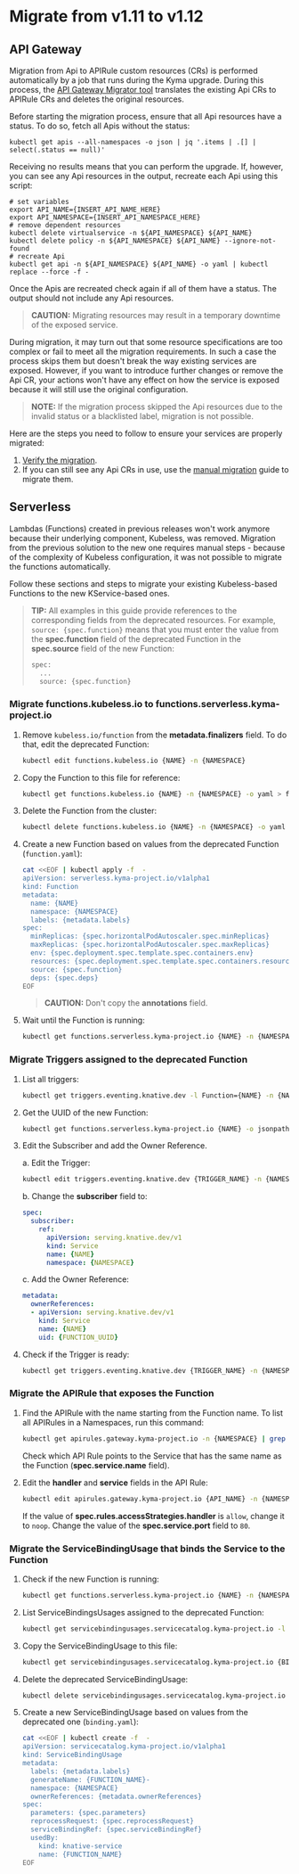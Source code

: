 # Migrate from v1.11 to v1.12

## API Gateway

Migration from Api to APIRule custom resources (CRs) is performed automatically by a job that runs during the Kyma upgrade. During this process, the [API Gateway Migrator tool](https://github.com/kyma-project/kyma/blob/master/components/api-gateway-migrator/README.md#api-gateway-migrator) translates the existing Api CRs to APIRule CRs and deletes the original resources.

Before starting the migration process, ensure that all Api resources have a status. To do so, fetch all Apis without the status:

```shell script
kubectl get apis --all-namespaces -o json | jq '.items | .[] | select(.status == null)'
```

Receiving no results means that you can perform the upgrade. If, however, you can see any Api resources in the output, recreate each Api using this script:

```shell script
# set variables
export API_NAME={INSERT_API_NAME_HERE}
export API_NAMESPACE={INSERT_API_NAMESPACE_HERE}
# remove dependent resources
kubectl delete virtualservice -n ${API_NAMESPACE} ${API_NAME}
kubectl delete policy -n ${API_NAMESPACE} ${API_NAME} --ignore-not-found
# recreate Api
kubectl get api -n ${API_NAMESPACE} ${API_NAME} -o yaml | kubectl replace --force -f -
```

Once the Apis are recreated check again if all of them have a status. The output should not include any Api resources.

>**CAUTION:** Migrating resources may result in a temporary downtime of the exposed service. 

During migration, it may turn out that some resource specifications are too complex or fail to meet all the migration requirements. In such a case the process skips them but doesn't break the way existing services are exposed. However, if you want to introduce further changes or remove the Api CR, your actions won't have any effect on how the service is exposed because it will still use the original configuration.  

>**NOTE:** If the migration process skipped the Api resources due to the invalid status or a blacklisted label, migration is not possible.

Here are the steps you need to follow to ensure your services are properly migrated:

1. [Verify the migration](https://github.com/kyma-project/kyma/blob/1.12/docs/api-gateway/03-04-migration.md#verify-the-automatic-migration). 
2. If you can still see any Api CRs in use, use the [manual migration](https://github.com/kyma-project/kyma/blob/1.12/docs/api-gateway/03-04-migration.md#manual-migration) guide to migrate them.

## Serverless

Lambdas (Functions) created in previous releases won't work anymore because their underlying component, Kubeless, was removed. Migration from the previous solution to the new one requires manual steps - because of the complexity of Kubeless configuration, it was not possible to migrate the functions automatically.

Follow these sections and steps to migrate your existing Kubeless-based Functions to the new KService-based ones.

>**TIP:** All examples in this guide provide references to the corresponding fields from the deprecated resources. For example, `source: {spec.function}` means that you must enter the value from the **spec.function** field of the deprecated Function in the **spec.source** field of the new Function:
> ```bash
> spec:
>   ...
>   source: {spec.function}
> ```

### Migrate functions.kubeless.io to functions.serverless.kyma-project.io

1. Remove `kubeless.io/function` from the **metadata.finalizers** field. To do that, edit the deprecated Function:

    ```bash
    kubectl edit functions.kubeless.io {NAME} -n {NAMESPACE}
    ```

2. Copy the Function to this file for reference:

    ```bash
    kubectl get functions.kubeless.io {NAME} -n {NAMESPACE} -o yaml > function.yaml
    ```

3. Delete the Function from the cluster:

    ```bash
    kubectl delete functions.kubeless.io {NAME} -n {NAMESPACE} -o yaml > function.yaml
    ```

4. Create a new Function based on values from the deprecated Function (`function.yaml`):

    ```bash
    cat <<EOF | kubectl apply -f  -
    apiVersion: serverless.kyma-project.io/v1alpha1
    kind: Function
    metadata:
      name: {NAME}
      namespace: {NAMESPACE}
      labels: {metadata.labels}
    spec:
      minReplicas: {spec.horizontalPodAutoscaler.spec.minReplicas}
      maxReplicas: {spec.horizontalPodAutoscaler.spec.maxReplicas}
      env: {spec.deployment.spec.template.spec.containers.env}
      resources: {spec.deployment.spec.template.spec.containers.resources}
      source: {spec.function}
      deps: {spec.deps}
    EOF
    ```

    >**CAUTION:** Don't copy the **annotations** field.

5. Wait until the Function is running:

    ```bash
    kubectl get functions.serverless.kyma-project.io {NAME} -n {NAMESPACE}
    ```

### Migrate Triggers assigned to the deprecated Function

1. List all triggers:

    ```bash
    kubectl get triggers.eventing.knative.dev -l Function={NAME} -n {NAMESPACE}
    ```

2. Get the UUID of the new Function:

    ```bash
    kubectl get functions.serverless.kyma-project.io {NAME} -o jsonpath='{.metadata.uid}' -n {NAMESPACE}
    ```

3. Edit the Subscriber and add the Owner Reference.

    a. Edit the Trigger:

    ```bash
    kubectl edit triggers.eventing.knative.dev {TRIGGER_NAME} -n {NAMESPACE}
    ```

    b. Change the **subscriber** field to:

    ```yaml
    spec:
      subscriber:
        ref:
          apiVersion: serving.knative.dev/v1
          kind: Service
          name: {NAME}
          namespace: {NAMESPACE}
    ```

    c. Add the Owner Reference:

    ```yaml
    metadata:
      ownerReferences:
      - apiVersion: serving.knative.dev/v1
        kind: Service
        name: {NAME}
        uid: {FUNCTION_UUID}
    ```

4. Check if the Trigger is ready:

    ```bash
    kubectl get triggers.eventing.knative.dev {TRIGGER_NAME} -n {NAMESPACE}
    ```

### Migrate the APIRule that exposes the Function

1. Find the APIRule with the name starting from the Function name. To list all APIRules in a Namespaces, run this command:

    ```bash
    kubectl get apirules.gateway.kyma-project.io -n {NAMESPACE} | grep {NAME}-
    ```

    Check which API Rule points to the Service that has the same name as the Function (**spec.service.name** field).

2. Edit the **handler** and **service** fields in the API Rule:

    ```bash
    kubectl edit apirules.gateway.kyma-project.io {API_NAME} -n {NAMESPACE}
    ```

    If the value of **spec.rules.accessStrategies.handler** is `allow`, change it to `noop`. Change the value of the **spec.service.port** field to `80`.

### Migrate the ServiceBindingUsage that binds the Service to the Function

1. Check if the new Function is running:

    ```bash
    kubectl get functions.serverless.kyma-project.io {NAME} -n {NAMESPACE}
    ```

2. List ServiceBindingsUsages assigned to the deprecated Function:

    ```bash
    kubectl get servicebindingusages.servicecatalog.kyma-project.io -l Function={NAME} -n {NAMESPACE}
    ```

3. Copy the ServiceBindingUsage to this file:

    ```bash
    kubectl get servicebindingusages.servicecatalog.kyma-project.io {BINDING_NAME} -n {NAMESPACE} -o yaml > binding.yaml
    ```

4. Delete the deprecated ServiceBindingUsage:

    ```bash
    kubectl delete servicebindingusages.servicecatalog.kyma-project.io {BINDING_NAME} -n {NAMESPACE}
    ```

5. Create a new ServiceBindingUsage based on values from the deprecated one (`binding.yaml`):

    ```bash
    cat <<EOF | kubectl create -f  -
    apiVersion: servicecatalog.kyma-project.io/v1alpha1
    kind: ServiceBindingUsage
    metadata:
      labels: {metadata.labels}
      generateName: {FUNCTION_NAME}-
      namespace: {NAMESPACE}
      ownerReferences: {metadata.ownerReferences}
    spec:
      parameters: {spec.parameters}
      reprocessRequest: {spec.reprocessRequest}
      serviceBindingRef: {spec.serviceBindingRef}
      usedBy:
        kind: knative-service
        name: {FUNCTION_NAME}
    EOF
    ```
